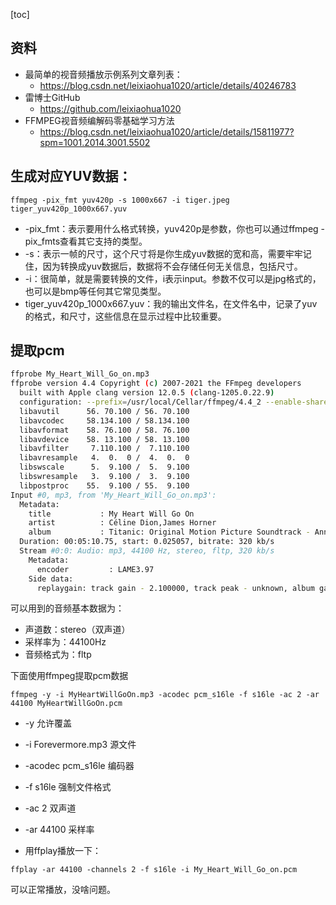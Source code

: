 [toc]

## 资料
* 最简单的视音频播放示例系列文章列表：
  * https://blog.csdn.net/leixiaohua1020/article/details/40246783
* 雷博士GitHub
  * https://github.com/leixiaohua1020
* FFMPEG视音频编解码零基础学习方法
  * https://blog.csdn.net/leixiaohua1020/article/details/15811977?spm=1001.2014.3001.5502


## 生成对应YUV数据：

```
ffmpeg -pix_fmt yuv420p -s 1000x667 -i tiger.jpeg tiger_yuv420p_1000x667.yuv
```
* -pix_fmt：表示要用什么格式转换，yuv420p是参数，你也可以通过ffmpeg -pix_fmts查看其它支持的类型。
* -s：表示一帧的尺寸，这个尺寸将是你生成yuv数据的宽和高，需要牢牢记住，因为转换成yuv数据后，数据将不会存储任何无关信息，包括尺寸。
* -i：很简单，就是需要转换的文件，i表示input。参数不仅可以是jpg格式的，也可以是bmp等任何其它常见类型。
* tiger_yuv420p_1000x667.yuv：我的输出文件名，在文件名中，记录了yuv的格式，和尺寸，这些信息在显示过程中比较重要。

## 提取pcm

```bash
ffprobe My_Heart_Will_Go_on.mp3
ffprobe version 4.4 Copyright (c) 2007-2021 the FFmpeg developers
  built with Apple clang version 12.0.5 (clang-1205.0.22.9)
  configuration: --prefix=/usr/local/Cellar/ffmpeg/4.4_2 --enable-shared --enable-pthreads --enable-version3 --cc=clang --host-cflags= --host-ldflags= --enable-ffplay --enable-gnutls --enable-gpl --enable-libaom --enable-libbluray --enable-libdav1d --enable-libmp3lame --enable-libopus --enable-librav1e --enable-librubberband --enable-libsnappy --enable-libsrt --enable-libtesseract --enable-libtheora --enable-libvidstab --enable-libvorbis --enable-libvpx --enable-libwebp --enable-libx264 --enable-libx265 --enable-libxml2 --enable-libxvid --enable-lzma --enable-libfontconfig --enable-libfreetype --enable-frei0r --enable-libass --enable-libopencore-amrnb --enable-libopencore-amrwb --enable-libopenjpeg --enable-libspeex --enable-libsoxr --enable-libzmq --enable-libzimg --disable-libjack --disable-indev=jack --enable-avresample --enable-videotoolbox
  libavutil      56. 70.100 / 56. 70.100
  libavcodec     58.134.100 / 58.134.100
  libavformat    58. 76.100 / 58. 76.100
  libavdevice    58. 13.100 / 58. 13.100
  libavfilter     7.110.100 /  7.110.100
  libavresample   4.  0.  0 /  4.  0.  0
  libswscale      5.  9.100 /  5.  9.100
  libswresample   3.  9.100 /  3.  9.100
  libpostproc    55.  9.100 / 55.  9.100
Input #0, mp3, from 'My_Heart_Will_Go_on.mp3':
  Metadata:
    title           : My Heart Will Go On
    artist          : Céline Dion,James Horner
    album           : Titanic: Original Motion Picture Soundtrack - Anniversary Edition
  Duration: 00:05:10.75, start: 0.025057, bitrate: 320 kb/s
  Stream #0:0: Audio: mp3, 44100 Hz, stereo, fltp, 320 kb/s
    Metadata:
      encoder         : LAME3.97
    Side data:
      replaygain: track gain - 2.100000, track peak - unknown, album gain - unknown, album peak - unknown,
```
可以用到的音频基本数据为：

* 声道数：stereo（双声道）
* 采样率为：44100Hz
* 音频格式为：fltp

下面使用ffmpeg提取pcm数据

```
ffmpeg -y -i MyHeartWillGoOn.mp3 -acodec pcm_s16le -f s16le -ac 2 -ar 44100 MyHeartWillGoOn.pcm
```
* -y	允许覆盖
* -i Forevermore.mp3	源文件
* -acodec pcm_s16le	编码器
* -f s16le	强制文件格式
* -ac 2	双声道
* -ar 44100	采样率

* 用ffplay播放一下：

```
ffplay -ar 44100 -channels 2 -f s16le -i My_Heart_Will_Go_on.pcm
```
可以正常播放，没啥问题。


